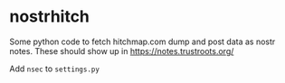# nostrhitch

Some python code to fetch hitchmap.com dump and post data as nostr notes. These should show up in https://notes.trustroots.org/

Add `nsec` to `settings.py`
